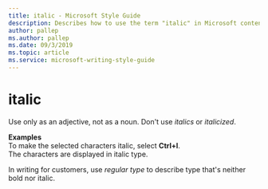 ```yaml
---
title: italic - Microsoft Style Guide
description: Describes how to use the term "italic" in Microsoft content.
author: pallep
ms.author: pallep
ms.date: 09/3/2019
ms.topic: article
ms.service: microsoft-writing-style-guide
---
```


# italic

Use only as an adjective, not as a noun. Don't use *italics* or *italicized*.

**Examples**  
To make the selected characters italic, select **Ctrl+I**.   
The characters are displayed in italic type.

In writing for customers, use *regular type* to describe type that's neither bold nor italic.

